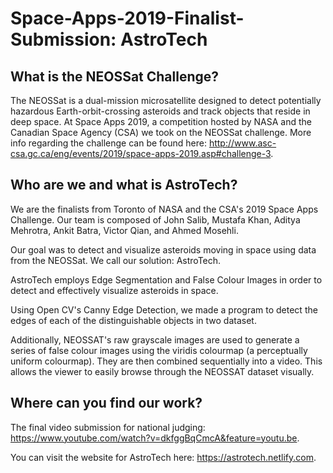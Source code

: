 # Space-Apps-2019-Finalist-Submission: AstroTech

## What is the NEOSSat Challenge?

The NEOSSat is a dual-mission microsatellite designed to detect potentially hazardous Earth-orbit-crossing asteroids and track objects that reside in deep space. At Space Apps 2019, a competition hosted by NASA and the Canadian Space Agency (CSA) we took on the NEOSSat challenge. More info regarding the challenge can be found here: http://www.asc-csa.gc.ca/eng/events/2019/space-apps-2019.asp#challenge-3.

## Who are we and what is AstroTech?

We are the finalists from Toronto of NASA and the CSA's 2019 Space Apps Challenge. Our team is composed of John Salib, Mustafa Khan, Aditya Mehrotra, Ankit Batra, Victor Qian, and Ahmed Mosehli.

Our goal was to detect and visualize asteroids moving in space using data from the NEOSSat. We call our solution: AstroTech.

AstroTech employs Edge Segmentation and False Colour Images in order to detect and effectively visualize asteroids in space. 

Using Open CV's Canny Edge Detection, we made a program to detect the edges of each of the distinguishable objects in two dataset. 

Additionally, NEOSSAT's raw grayscale images are used to generate a series of false colour images using the viridis colourmap (a perceptually uniform colourmap). They are then combined sequentially into a video. This allows the viewer to easily browse through the NEOSSAT dataset visually.

## Where can you find our work?

The final video submission for national judging: https://www.youtube.com/watch?v=dkfggBqCmcA&feature=youtu.be.

You can visit the website for AstroTech here: https://astrotech.netlify.com.
